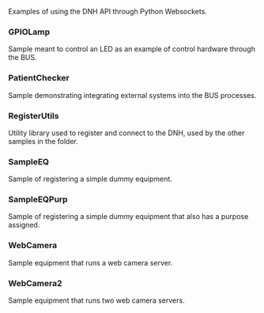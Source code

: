 Examples of using the DNH API through Python Websockets.

### GPIOLamp

Sample meant to control an LED as an example of control hardware through the BUS.

### PatientChecker

Sample demonstrating integrating external systems into the BUS processes.

### RegisterUtils

Utility library used to register and connect to the DNH, used by the other samples in the folder.

### SampleEQ

Sample of registering a simple dummy equipment.

### SampleEQPurp

Sample of registering a simple dummy equipment that also has a purpose assigned.

### WebCamera

Sample equipment that runs a web camera server.

### WebCamera2

Sample equipment that runs two web camera servers.
